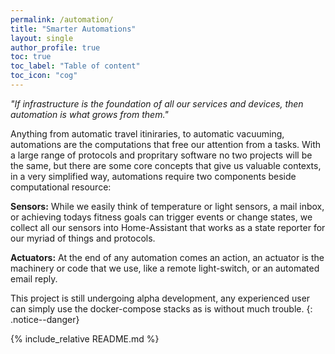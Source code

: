 ```yaml
---
permalink: /automation/
title: "Smarter Automations"
layout: single
author_profile: true
toc: true
toc_label: "Table of content"
toc_icon: "cog"
---
```

_"If infrastructure is the foundation of all our services and devices, then automation is what grows from them."_

Anything from automatic travel itiniraries, to automatic vacuuming, automations are the computations that free our attention from a tasks. 
With a large range of protocols and propritary software no two projects will be the same, but there are some core concepts that give us valuable contexts, in a very simplified way, automations require two components beside computational resource:

**Sensors:**
While we easily think of temperature or light sensors, a mail inbox, or achieving todays fitness goals can trigger events or change states, we collect all our sensors into Home-Assistant that works as a state reporter for our myriad of things and protocols.

**Actuators:**
At the end of any automation comes an action, an actuator is the machinery or code that we use, like a remote light-switch, or an automated email reply.

This project is still undergoing alpha development, any experienced user can simply use the docker-compose stacks as is without much trouble.
{: .notice--danger}

{% include_relative README.md %}